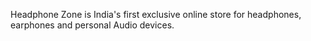 Headphone Zone is India's first exclusive online store for headphones, earphones and personal Audio devices.

